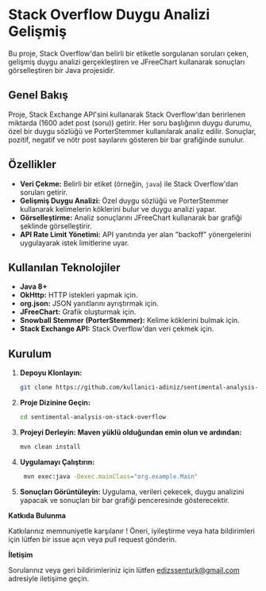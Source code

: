 # Stack Overflow Duygu Analizi Gelişmiş

Bu proje, Stack Overflow'dan belirli bir etiketle sorgulanan soruları çeken, gelişmiş duygu analizi gerçekleştiren ve JFreeChart kullanarak sonuçları görselleştiren bir Java projesidir.

## Genel Bakış

Proje, Stack Exchange API'sini kullanarak Stack Overflow'dan berirlenen miktarda  (1600 adet post (soru)) getirir. Her soru başlığının duygu durumu, özel bir duygu sözlüğü ve PorterStemmer kullanılarak analiz edilir. Sonuçlar, pozitif, negatif ve nötr post sayılarını gösteren bir bar grafiğinde sunulur.

## Özellikler

- **Veri Çekme:** Belirli bir etiket (örneğin, `java`) ile Stack Overflow'dan soruları getirir.
- **Gelişmiş Duygu Analizi:** Özel duygu sözlüğü ve PorterStemmer kullanarak kelimelerin köklerini bulur ve duygu analizi yapar.
- **Görselleştirme:** Analiz sonuçlarını JFreeChart kullanarak bar grafiği şeklinde görselleştirir.
- **API Rate Limit Yönetimi:** API yanıtında yer alan "backoff" yönergelerini uygulayarak istek limitlerine uyar.

## Kullanılan Teknolojiler

- **Java 8+**
- **OkHttp:** HTTP istekleri yapmak için.
- **org.json:** JSON yanıtlarını ayrıştırmak için.
- **JFreeChart:** Grafik oluşturmak için.
- **Snowball Stemmer (PorterStemmer):** Kelime köklerini bulmak için.
- **Stack Exchange API:** Stack Overflow'dan veri çekmek için.

## Kurulum

1. **Depoyu Klonlayın:**
   ```bash
   git clone https://github.com/kullanici-adiniz/sentimental-analysis-on-stack-overflow.git

2. **Proje Dizinine Geçin:**
    ```bash
    cd sentimental-analysis-on-stack-overflow

3. **Projeyi Derleyin: Maven yüklü olduğundan emin olun ve ardından:**
    ```bash
    mvn clean install

4. **Uygulamayı Çalıştırın:**
   ```bash
    mvn exec:java -Dexec.mainClass="org.example.Main"

5. **Sonuçları Görüntüleyin:**
Uygulama, verileri çekecek, duygu analizini yapacak ve sonuçları bir bar grafiği penceresinde gösterecektir.

**Katkıda Bulunma**

Katkılarınız memnuniyetle karşılanır ! Öneri, iyileştirme veya hata bildirimleri için lütfen bir issue açın veya pull request gönderin.

**İletişim**

Sorularınız veya geri bildirimleriniz için lütfen edizssenturk@gmail.com adresiyle iletişime geçin.

    

